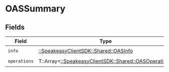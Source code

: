 # OASSummary


## Fields

| Field                                                                                       | Type                                                                                        | Required                                                                                    | Description                                                                                 |
| ------------------------------------------------------------------------------------------- | ------------------------------------------------------------------------------------------- | ------------------------------------------------------------------------------------------- | ------------------------------------------------------------------------------------------- |
| `info`                                                                                      | [::SpeakeasyClientSDK::Shared::OASInfo](../../models/shared/oasinfo.md)                     | :heavy_check_mark:                                                                          | N/A                                                                                         |
| `operations`                                                                                | T::Array<[::SpeakeasyClientSDK::Shared::OASOperation](../../models/shared/oasoperation.md)> | :heavy_check_mark:                                                                          | N/A                                                                                         |